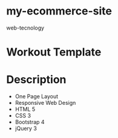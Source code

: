 # my-ecommerce-site
web-tecnology

# Workout Template
# Description
- One Page Layout
- Responsive Web Design
- HTML 5
- CSS 3
- Bootstrap 4
- jQuery 3